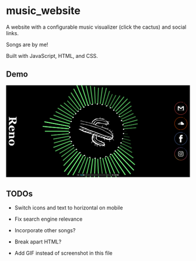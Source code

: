 # music_website

A website with a configurable music visualizer (click the cactus) and social links.

Songs are by me!

Built with JavaScript, HTML, and CSS.

## Demo

![demo.png](./demo.png)

## TODOs

- Switch icons and text to horizontal on mobile

- Fix search engine relevance
- Incorporate other songs?
- Break apart HTML?
- Add GIF instead of screenshot in this file
